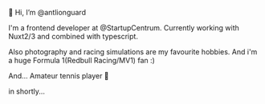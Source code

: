 👋 Hi, I’m @antlionguard

I'm a frontend developer at @StartupCentrum. Currently working with Nuxt2/3 and combined with typescript.

Also photography and racing simulations are my favourite hobbies. And i'm a huge Formula 1(Redbull Racing/MV1) fan :)

And... Amateur tennis player 🎾

in shortly...

<!---
antlionguard/antlionguard is a ✨ special ✨ repository because its `README.md` (this file) appears on your GitHub profile.
You can click the Preview link to take a look at your changes.
--->
